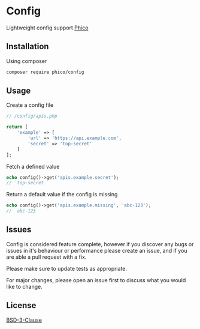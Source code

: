 # Config

Lightweight config support [Phico](https://github.com/phico-php/phico)

## Installation

Using composer

```sh
composer require phico/config
```

## Usage

Create a config file

```php
// /config/apis.php

return [
    'example' => [
        'url' => 'https://api.example.com',
        'secret' => 'top-secret'
    ]
];
```

Fetch a defined value

```php
echo config()->get('apis.example.secret');
//  top-secret
```

Return a default value if the config is missing

```php
echo config()->get('apis.example.missing', 'abc-123');
//  abc-123
```

## Issues

Config is considered feature complete, however if you discover any bugs or issues in it's behaviour or performance please create an issue, and if you are able a pull request with a fix.

Please make sure to update tests as appropriate.

For major changes, please open an issue first to discuss what you would like to change.

## License

[BSD-3-Clause](https://choosealicense.com/licenses/bsd-3-clause/)
